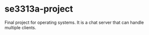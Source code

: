 # se3313a-project
Final project for operating systems. It is a chat server that can handle multiple clients.
